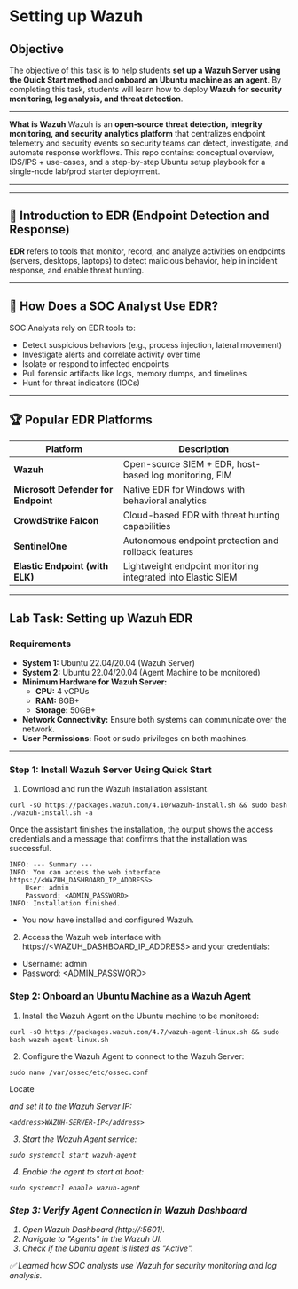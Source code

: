 # **Setting up Wazuh**

## **Objective**  
The objective of this task is to help students **set up a Wazuh Server using the Quick Start method** and **onboard an Ubuntu machine as an agent**. By completing this task, students will learn how to deploy **Wazuh for security monitoring, log analysis, and threat detection**.

---
**What is Wazuh**
Wazuh is an **open-source threat detection, integrity monitoring, and security analytics platform** that centralizes endpoint telemetry and security events so security teams can detect, investigate, and automate response workflows. This repo contains: conceptual overview, IDS/IPS + use-cases, and a step-by-step Ubuntu setup playbook for a single-node lab/prod starter deployment.

---

---


## 🧠 **Introduction to EDR (Endpoint Detection and Response)**

**EDR** refers to tools that monitor, record, and analyze activities on endpoints (servers, desktops, laptops) to detect malicious behavior, help in incident response, and enable threat hunting.

---

## 🔎 **How Does a SOC Analyst Use EDR?**

SOC Analysts rely on EDR tools to:
- Detect suspicious behaviors (e.g., process injection, lateral movement)
- Investigate alerts and correlate activity over time
- Isolate or respond to infected endpoints
- Pull forensic artifacts like logs, memory dumps, and timelines
- Hunt for threat indicators (IOCs)

---

## 🏆 **Popular EDR Platforms**

| Platform           | Description                                              |
|--------------------|----------------------------------------------------------|
| **Wazuh**           | Open-source SIEM + EDR, host-based log monitoring, FIM   |
| **Microsoft Defender for Endpoint** | Native EDR for Windows with behavioral analytics   |
| **CrowdStrike Falcon**   | Cloud-based EDR with threat hunting capabilities     |
| **SentinelOne**     | Autonomous endpoint protection and rollback features     |
| **Elastic Endpoint (with ELK)** | Lightweight endpoint monitoring integrated into Elastic SIEM |

---

## **Lab Task: Setting up Wazuh EDR**  

### **Requirements**  
- **System 1:** Ubuntu 22.04/20.04 (Wazuh Server)  
- **System 2:** Ubuntu 22.04/20.04 (Agent Machine to be monitored)  
- **Minimum Hardware for Wazuh Server:**  
  - **CPU:** 4 vCPUs  
  - **RAM:** 8GB+  
  - **Storage:** 50GB+  
- **Network Connectivity:** Ensure both systems can communicate over the network.  
- **User Permissions:** Root or sudo privileges on both machines.  

---

### **Step 1: Install Wazuh Server Using Quick Start**
1. Download and run the Wazuh installation assistant.
```
curl -sO https://packages.wazuh.com/4.10/wazuh-install.sh && sudo bash ./wazuh-install.sh -a
```
Once the assistant finishes the installation, the output shows the access credentials and a message that confirms that the installation was successful.

```
INFO: --- Summary ---
INFO: You can access the web interface https://<WAZUH_DASHBOARD_IP_ADDRESS>
    User: admin
    Password: <ADMIN_PASSWORD>
INFO: Installation finished.
```
- You now have installed and configured Wazuh.

2. Access the Wazuh web interface with https://<WAZUH_DASHBOARD_IP_ADDRESS> and your credentials:

- Username: admin
- Password: <ADMIN_PASSWORD>

### Step 2: Onboard an Ubuntu Machine as a Wazuh Agent
1. Install the Wazuh Agent on the Ubuntu machine to be monitored:

```
curl -sO https://packages.wazuh.com/4.7/wazuh-agent-linux.sh && sudo bash wazuh-agent-linux.sh
```
2. Configure the Wazuh Agent to connect to the Wazuh Server:

```
sudo nano /var/ossec/etc/ossec.conf
```
Locate <address> and set it to the Wazuh Server IP:
```
<address>WAZUH-SERVER-IP</address>
```
3. Start the Wazuh Agent service:

```
sudo systemctl start wazuh-agent
```
4. Enable the agent to start at boot:

```
sudo systemctl enable wazuh-agent
```

### Step 3: Verify Agent Connection in Wazuh Dashboard
1. Open Wazuh Dashboard (http://<Wazuh-Server-IP>:5601).
2. Navigate to "Agents" in the Wazuh UI.
3. Check if the Ubuntu agent is listed as "Active".

✅ Learned how SOC analysts use Wazuh for security monitoring and log analysis.    

